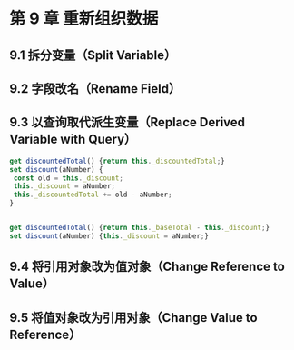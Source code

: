 # 第 9 章 重新组织数据

## 9.1 拆分变量（Split Variable）

## 9.2 字段改名（Rename Field）

## 9.3 以查询取代派生变量（Replace Derived Variable with Query）

```js
get discountedTotal() {return this._discountedTotal;}
set discount(aNumber) {
 const old = this._discount;
 this._discount = aNumber;
 this._discountedTotal += old - aNumber;
}


get discountedTotal() {return this._baseTotal - this._discount;}
set discount(aNumber) {this._discount = aNumber;}
```

## 9.4 将引用对象改为值对象（Change Reference to Value）

## 9.5 将值对象改为引用对象（Change Value to Reference）
